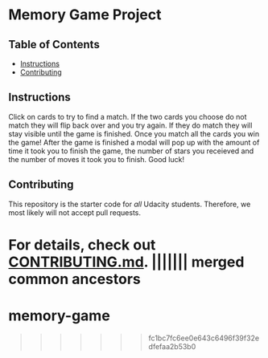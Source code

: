 # Memory Game Project

## Table of Contents

* [Instructions](#instructions)
* [Contributing](#contributing)

## Instructions

Click on cards to try to find a match. If the two cards you choose do not match they will flip back over and you try again. If they do match they will stay visible until the game is finished. Once you match all the cards you win the game! After the game is finished a modal will pop up with the amount of time it took you to finish the game, the number of stars you receieved and the number of moves it took you to finish. Good luck!

## Contributing

This repository is the starter code for _all_ Udacity students. Therefore, we most likely will not accept pull requests.

For details, check out [CONTRIBUTING.md](CONTRIBUTING.md).
||||||| merged common ancestors
=======
# memory-game
>>>>>>> fc1bc7fc6ee0e643c6496f39f32edfefaa2b53b0
